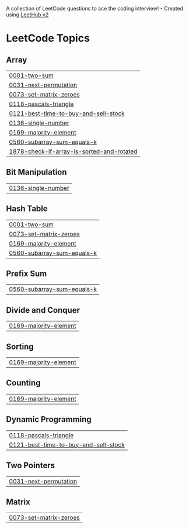 A collection of LeetCode questions to ace the coding interview! - Created using [LeetHub v2](https://github.com/arunbhardwaj/LeetHub-2.0)
<!---LeetCode Topics Start-->
# LeetCode Topics
## Array
|  |
| ------- |
| [0001-two-sum](https://github.com/VishwasSonker/DSA-Questions/tree/master/0001-two-sum) |
| [0031-next-permutation](https://github.com/VishwasSonker/DSA-Questions/tree/master/0031-next-permutation) |
| [0073-set-matrix-zeroes](https://github.com/VishwasSonker/DSA-Questions/tree/master/0073-set-matrix-zeroes) |
| [0118-pascals-triangle](https://github.com/VishwasSonker/DSA-Questions/tree/master/0118-pascals-triangle) |
| [0121-best-time-to-buy-and-sell-stock](https://github.com/VishwasSonker/DSA-Questions/tree/master/0121-best-time-to-buy-and-sell-stock) |
| [0136-single-number](https://github.com/VishwasSonker/DSA-Questions/tree/master/0136-single-number) |
| [0169-majority-element](https://github.com/VishwasSonker/DSA-Questions/tree/master/0169-majority-element) |
| [0560-subarray-sum-equals-k](https://github.com/VishwasSonker/DSA-Questions/tree/master/0560-subarray-sum-equals-k) |
| [1878-check-if-array-is-sorted-and-rotated](https://github.com/VishwasSonker/DSA-Questions/tree/master/1878-check-if-array-is-sorted-and-rotated) |
## Bit Manipulation
|  |
| ------- |
| [0136-single-number](https://github.com/VishwasSonker/DSA-Questions/tree/master/0136-single-number) |
## Hash Table
|  |
| ------- |
| [0001-two-sum](https://github.com/VishwasSonker/DSA-Questions/tree/master/0001-two-sum) |
| [0073-set-matrix-zeroes](https://github.com/VishwasSonker/DSA-Questions/tree/master/0073-set-matrix-zeroes) |
| [0169-majority-element](https://github.com/VishwasSonker/DSA-Questions/tree/master/0169-majority-element) |
| [0560-subarray-sum-equals-k](https://github.com/VishwasSonker/DSA-Questions/tree/master/0560-subarray-sum-equals-k) |
## Prefix Sum
|  |
| ------- |
| [0560-subarray-sum-equals-k](https://github.com/VishwasSonker/DSA-Questions/tree/master/0560-subarray-sum-equals-k) |
## Divide and Conquer
|  |
| ------- |
| [0169-majority-element](https://github.com/VishwasSonker/DSA-Questions/tree/master/0169-majority-element) |
## Sorting
|  |
| ------- |
| [0169-majority-element](https://github.com/VishwasSonker/DSA-Questions/tree/master/0169-majority-element) |
## Counting
|  |
| ------- |
| [0169-majority-element](https://github.com/VishwasSonker/DSA-Questions/tree/master/0169-majority-element) |
## Dynamic Programming
|  |
| ------- |
| [0118-pascals-triangle](https://github.com/VishwasSonker/DSA-Questions/tree/master/0118-pascals-triangle) |
| [0121-best-time-to-buy-and-sell-stock](https://github.com/VishwasSonker/DSA-Questions/tree/master/0121-best-time-to-buy-and-sell-stock) |
## Two Pointers
|  |
| ------- |
| [0031-next-permutation](https://github.com/VishwasSonker/DSA-Questions/tree/master/0031-next-permutation) |
## Matrix
|  |
| ------- |
| [0073-set-matrix-zeroes](https://github.com/VishwasSonker/DSA-Questions/tree/master/0073-set-matrix-zeroes) |
<!---LeetCode Topics End-->